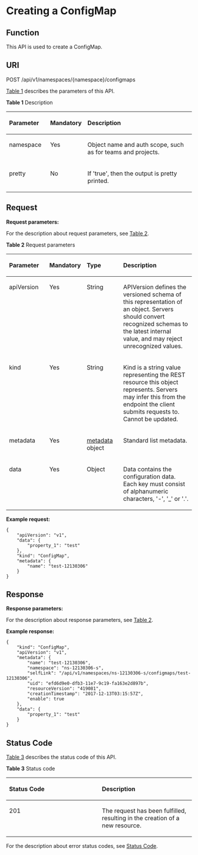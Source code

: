 # Creating a ConfigMap<a name="cce_02_0169"></a>

## Function<a name="section65969046"></a>

This API is used to create a ConfigMap.

## URI<a name="section56850503"></a>

POST /api/v1/namespaces/\{namespace\}/configmaps

[Table 1](#d0e42906)  describes the parameters of this API.

**Table  1**  Description

<a name="d0e42906"></a>
<table><thead align="left"><tr id="row10640301"><th class="cellrowborder" valign="top" width="22.220000000000002%" id="mcps1.2.4.1.1"><p id="p65652297517"><a name="p65652297517"></a><a name="p65652297517"></a>Parameter</p>
</th>
<th class="cellrowborder" valign="top" width="17.169999999999998%" id="mcps1.2.4.1.2"><p id="p165661629135114"><a name="p165661629135114"></a><a name="p165661629135114"></a>Mandatory</p>
</th>
<th class="cellrowborder" valign="top" width="60.61%" id="mcps1.2.4.1.3"><p id="p14567629115114"><a name="p14567629115114"></a><a name="p14567629115114"></a>Description</p>
</th>
</tr>
</thead>
<tbody><tr id="row19095777"><td class="cellrowborder" valign="top" width="22.220000000000002%" headers="mcps1.2.4.1.1 "><p id="p3254085"><a name="p3254085"></a><a name="p3254085"></a>namespace</p>
</td>
<td class="cellrowborder" valign="top" width="17.169999999999998%" headers="mcps1.2.4.1.2 "><p id="p62254326"><a name="p62254326"></a><a name="p62254326"></a>Yes</p>
</td>
<td class="cellrowborder" valign="top" width="60.61%" headers="mcps1.2.4.1.3 "><p id="p9435611"><a name="p9435611"></a><a name="p9435611"></a>Object name and auth scope, such as for teams and projects.</p>
</td>
</tr>
<tr id="row17811636"><td class="cellrowborder" valign="top" width="22.220000000000002%" headers="mcps1.2.4.1.1 "><p id="p33456451"><a name="p33456451"></a><a name="p33456451"></a>pretty</p>
</td>
<td class="cellrowborder" valign="top" width="17.169999999999998%" headers="mcps1.2.4.1.2 "><p id="p25618043"><a name="p25618043"></a><a name="p25618043"></a>No</p>
</td>
<td class="cellrowborder" valign="top" width="60.61%" headers="mcps1.2.4.1.3 "><p id="p61795587"><a name="p61795587"></a><a name="p61795587"></a>If 'true', then the output is pretty printed.</p>
</td>
</tr>
</tbody>
</table>

## Request<a name="section41892484"></a>

**Request parameters:**

For the description about request parameters, see  [Table 2](#d0e42951).

**Table  2**  Request parameters

<a name="d0e42951"></a>
<table><thead align="left"><tr id="row29055885"><th class="cellrowborder" valign="top" width="22.447755224477554%" id="mcps1.2.5.1.1"><p id="p4716456"><a name="p4716456"></a><a name="p4716456"></a>Parameter</p>
</th>
<th class="cellrowborder" valign="top" width="14.288571142885711%" id="mcps1.2.5.1.2"><p id="p46488660"><a name="p46488660"></a><a name="p46488660"></a>Mandatory</p>
</th>
<th class="cellrowborder" valign="top" width="20.407959204079592%" id="mcps1.2.5.1.3"><p id="p7485112"><a name="p7485112"></a><a name="p7485112"></a>Type</p>
</th>
<th class="cellrowborder" valign="top" width="42.85571442855714%" id="mcps1.2.5.1.4"><p id="p2314365"><a name="p2314365"></a><a name="p2314365"></a>Description</p>
</th>
</tr>
</thead>
<tbody><tr id="row53245899"><td class="cellrowborder" valign="top" width="22.447755224477554%" headers="mcps1.2.5.1.1 "><p id="p17950537"><a name="p17950537"></a><a name="p17950537"></a>apiVersion</p>
</td>
<td class="cellrowborder" valign="top" width="14.288571142885711%" headers="mcps1.2.5.1.2 "><p id="p44707359"><a name="p44707359"></a><a name="p44707359"></a>Yes</p>
</td>
<td class="cellrowborder" valign="top" width="20.407959204079592%" headers="mcps1.2.5.1.3 "><p id="p64526326"><a name="p64526326"></a><a name="p64526326"></a>String</p>
</td>
<td class="cellrowborder" valign="top" width="42.85571442855714%" headers="mcps1.2.5.1.4 "><p id="p59249909"><a name="p59249909"></a><a name="p59249909"></a>APIVersion defines the versioned schema of this representation of an object. Servers should convert recognized schemas to the latest internal value, and may reject unrecognized values.</p>
</td>
</tr>
<tr id="row63487140"><td class="cellrowborder" valign="top" width="22.447755224477554%" headers="mcps1.2.5.1.1 "><p id="p42184691"><a name="p42184691"></a><a name="p42184691"></a>kind</p>
</td>
<td class="cellrowborder" valign="top" width="14.288571142885711%" headers="mcps1.2.5.1.2 "><p id="p61516799"><a name="p61516799"></a><a name="p61516799"></a>Yes</p>
</td>
<td class="cellrowborder" valign="top" width="20.407959204079592%" headers="mcps1.2.5.1.3 "><p id="p16804783"><a name="p16804783"></a><a name="p16804783"></a>String</p>
</td>
<td class="cellrowborder" valign="top" width="42.85571442855714%" headers="mcps1.2.5.1.4 "><p id="p19010155"><a name="p19010155"></a><a name="p19010155"></a>Kind is a string value representing the REST resource this object represents. Servers may infer this from the endpoint the client submits requests to. Cannot be updated.</p>
</td>
</tr>
<tr id="row36873674"><td class="cellrowborder" valign="top" width="22.447755224477554%" headers="mcps1.2.5.1.1 "><p id="p33977604"><a name="p33977604"></a><a name="p33977604"></a>metadata</p>
</td>
<td class="cellrowborder" valign="top" width="14.288571142885711%" headers="mcps1.2.5.1.2 "><p id="p722559"><a name="p722559"></a><a name="p722559"></a>Yes</p>
</td>
<td class="cellrowborder" valign="top" width="20.407959204079592%" headers="mcps1.2.5.1.3 "><p id="p58527331"><a name="p58527331"></a><a name="p58527331"></a><a href="data-structure-of-request-parameters.md#en-us_topic_0079614925_table47756489">metadata</a> object</p>
</td>
<td class="cellrowborder" valign="top" width="42.85571442855714%" headers="mcps1.2.5.1.4 "><p id="p52295694"><a name="p52295694"></a><a name="p52295694"></a>Standard list metadata.</p>
</td>
</tr>
<tr id="row899203"><td class="cellrowborder" valign="top" width="22.447755224477554%" headers="mcps1.2.5.1.1 "><p id="p5726608"><a name="p5726608"></a><a name="p5726608"></a>data</p>
</td>
<td class="cellrowborder" valign="top" width="14.288571142885711%" headers="mcps1.2.5.1.2 "><p id="p61202085"><a name="p61202085"></a><a name="p61202085"></a>Yes</p>
</td>
<td class="cellrowborder" valign="top" width="20.407959204079592%" headers="mcps1.2.5.1.3 "><p id="p58421867"><a name="p58421867"></a><a name="p58421867"></a>Object</p>
</td>
<td class="cellrowborder" valign="top" width="42.85571442855714%" headers="mcps1.2.5.1.4 "><p id="p34550793"><a name="p34550793"></a><a name="p34550793"></a>Data contains the configuration data. Each key must consist of alphanumeric characters, '-', '_' or '.'.</p>
</td>
</tr>
</tbody>
</table>

**Example request:**

```
{
    "apiVersion": "v1",
    "data": {
        "property_1": "test"
    },
    "kind": "ConfigMap",
    "metadata": {
        "name": "test-12130306"
    }
}
```

## Response<a name="section41488036"></a>

**Response parameters:**

For the description about response parameters, see  [Table 2](#d0e42951).

**Example response:**

```
{
    "kind": "ConfigMap",
    "apiVersion": "v1",
    "metadata": {
        "name": "test-12130306",
        "namespace": "ns-12130306-s",
        "selfLink": "/api/v1/namespaces/ns-12130306-s/configmaps/test-12130306",
        "uid": "efd6d9e0-dfb3-11e7-9c19-fa163e2d897b",
        "resourceVersion": "419081",
        "creationTimestamp": "2017-12-13T03:15:57Z",
        "enable": true
    },
    "data": {
        "property_1": "test"
    }
}
```

## Status Code<a name="section37848010"></a>

[Table 3](#d0e43055)  describes the status code of this API.

**Table  3**  Status code

<a name="d0e43055"></a>
<table><thead align="left"><tr id="row20813512"><th class="cellrowborder" valign="top" width="50%" id="mcps1.2.3.1.1"><p id="p8172937"><a name="p8172937"></a><a name="p8172937"></a>Status Code</p>
</th>
<th class="cellrowborder" valign="top" width="50%" id="mcps1.2.3.1.2"><p id="p58028199"><a name="p58028199"></a><a name="p58028199"></a>Description</p>
</th>
</tr>
</thead>
<tbody><tr id="row2663689"><td class="cellrowborder" valign="top" width="50%" headers="mcps1.2.3.1.1 "><p id="p14432280"><a name="p14432280"></a><a name="p14432280"></a>201</p>
</td>
<td class="cellrowborder" valign="top" width="50%" headers="mcps1.2.3.1.2 "><p id="p28164027"><a name="p28164027"></a><a name="p28164027"></a>The request has been fulfilled, resulting in the creation of a new resource.</p>
</td>
</tr>
</tbody>
</table>

For the description about error status codes, see  [Status Code](status-code.md).

